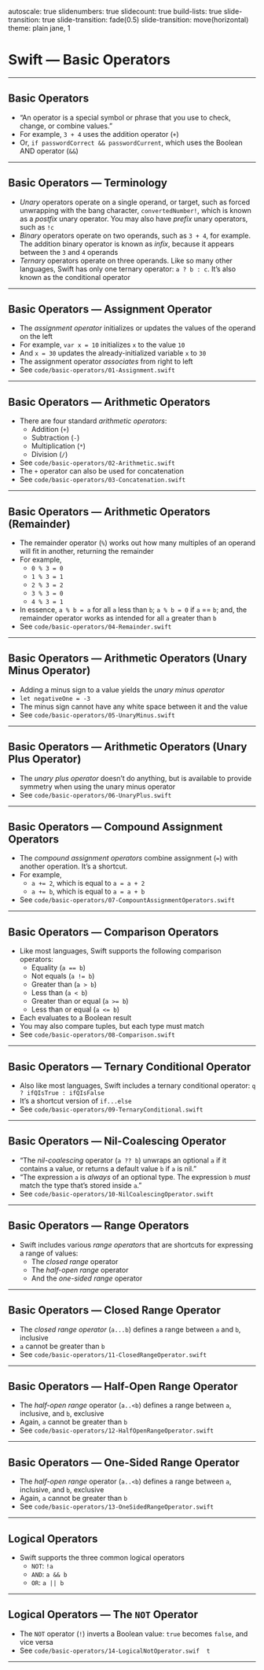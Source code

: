 autoscale: true
slidenumbers: true
slidecount: true
build-lists: true
slide-transition: true
slide-transition: fade(0.5)
slide-transition: move(horizontal)
theme: plain jane, 1

# Swift — Basic Operators

---

## Basic Operators

* “An operator is a special symbol or phrase that you use to check, change, or combine values.”
* For example, `3 + 4` uses the addition operator (`+`)
* Or, `if passwordCorrect && passwordCurrent`, which uses the Boolean AND operator (`&&`)

---

## Basic Operators — Terminology

* *Unary* operators operate on a single operand, or target, such as forced unwrapping with the bang character, `convertedNumber!`, which is known as a *postfix* unary operator. You may also have *prefix* unary operators, such as `!c`
* *Binary* operators operate on two operands, such as `3 + 4`, for example. The addition binary operator is known as *infix*, because it appears between the `3` and `4` operands
* *Ternary* operators operate on three operands. Like so many other languages, Swift has only one ternary operator: `a ? b : c`. It’s also known as the conditional operator

---

## Basic Operators — Assignment Operator

* The *assignment operator* initializes or updates the values of the operand on the left
* For example, `var x = 10` initializes `x` to the value `10`
* And `x = 30` updates the already-initialized variable `x` to `30`
* The assignment operator *associates* from right to left
* See `code/basic-operators/01-Assignment.swift`

---

## Basic Operators — Arithmetic Operators

* There are four standard *arithmetic operators*:
    * Addition (`+`)
    * Subtraction (`-`)
    * Multiplication (`*`)
    * Division (`/`)
* See `code/basic-operators/02-Arithmetic.swift`
* The `+` operator can also be used for concatenation
* See `code/basic-operators/03-Concatenation.swift`

---

## Basic Operators — Arithmetic Operators (Remainder)

* The remainder operator (`%`) works out how many multiples of an operand will fit in another, returning the remainder
* For example,
    * `0 % 3 = 0`
    * `1 % 3 = 1`
    * `2 % 3 = 2`
    * `3 % 3 = 0`
    * `4 % 3 = 1`
* In essence, `a % b = a` for all `a` less than `b`; `a % b = 0` if `a` == `b`; and, the remainder operator works as intended for all `a` greater than `b`
* See `code/basic-operators/04-Remainder.swift`

---

## Basic Operators — Arithmetic Operators (Unary Minus Operator)

* Adding a minus sign to a value yields the *unary minus operator*
* `let negativeOne = -3`
* The minus sign cannot have any white space between it and the value
* See `code/basic-operators/05-UnaryMinus.swift`

---

## Basic Operators — Arithmetic Operators (Unary Plus Operator)

* The *unary plus operator* doesn’t do anything, but is available to provide symmetry when using the unary minus operator
* See `code/basic-operators/06-UnaryPlus.swift`

---

## Basic Operators — Compound Assignment Operators

* The *compound assignment operators* combine assignment (`=`) with another operation. It’s a shortcut.
* For example,
    * `a += 2`, which is equal to `a = a + 2`
    * `a += b`, which is equal to `a = a + b`
* See `code/basic-operators/07-CompountAssignmentOperators.swift`

---

## Basic Operators — Comparison Operators

* Like most languages, Swift supports the following comparison operators:
    * Equality (`a == b`)
    * Not equals (`a != b`)
    * Greater than (`a > b`)
    * Less than (`a < b`)
    * Greater than or equal (`a >= b`)
    * Less than or equal (`a <= b`)
* Each evaluates to a Boolean result
* You may also compare tuples, but each type must match
* See `code/basic-operators/08-Comparison.swift`

---

## Basic Operators — Ternary Conditional Operator

* Also like most languages, Swift includes a ternary conditional operator: `q ? ifQIsTrue : ifQIsFalse`
* It’s a shortcut version of `if...else`
* See `code/basic-operators/09-TernaryConditional.swift`

---

## Basic Operators — Nil-Coalescing Operator

* “The *nil-coalescing* operator (`a ?? b`) unwraps an optional `a` if it contains a value, or returns a default value `b` if `a` is nil.”
* “The expression `a` is *always* of an optional type. The expression `b` *must* match the type that’s stored inside `a`.”
* See `code/basic-operators/10-NilCoalescingOperator.swift`

---

## Basic Operators — Range Operators

* Swift includes various *range operators* that are shortcuts for expressing a range of values:
    * The *closed range* operator
    * The *half-open range* operator
    * And the *one-sided range* operator

---

## Basic Operators — Closed Range Operator

* The *closed range operator* (`a...b`) defines a range between `a` and `b`, inclusive
* `a` cannot be greater than `b`
* See `code/basic-operators/11-ClosedRangeOperator.swift`

---

## Basic Operators — Half-Open Range Operator

* The *half-open range* operator (`a..<b`) defines a range between `a`, inclusive, and `b`, exclusive
* Again, `a` cannot be greater than `b`
* See `code/basic-operators/12-HalfOpenRangeOperator.swift`

---

## Basic Operators — One-Sided Range Operator

* The *half-open range* operator (`a..<b`) defines a range between `a`, inclusive, and `b`, exclusive
* Again, `a` cannot be greater than `b`
* See `code/basic-operators/13-OneSidedRangeOperator.swift`

---

## Logical Operators

* Swift supports the three common logical operators
    * `NOT`: `!a`
    * `AND`: `a && b`
    * `OR`: `a || b`

---

## Logical Operators — The `NOT` Operator

* The `NOT` operator (`!`) inverts a Boolean value: `true` becomes `false`, and vice versa
* See `code/basic-operators/14-LogicalNotOperator.swif  t`

---
